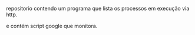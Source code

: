 repositorio contendo um programa que lista os processos em execução via http.

e contém script google que monitora. 
